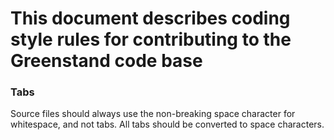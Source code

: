 # This document describes coding style rules for contributing to the Greenstand code base

### Tabs

Source files should always use the non-breaking space character for whitespace, and not tabs.  All tabs should be converted to space characters.
